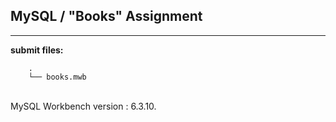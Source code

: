 ## MySQL / "Books" Assignment

----

**submit files:**<br />

```
    .
    └── books.mwb

```

<br />
MySQL Workbench version : 6.3.10.<br />
<br />